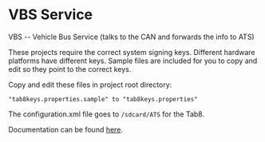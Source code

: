 # VBS Service
VBS -- Vehicle Bus Service (talks to the CAN and forwards the info to ATS)

These projects require the correct system signing keys. Different hardware platforms have different keys. Sample files are included for you to copy and edit so they point to the correct keys.

Copy and edit these files in project root directory:

	"tab8keys.properties.sample" to "tab8keys.properties"

The configuration.xml file goes to `/sdcard/ATS` for the Tab8.

Documentation can be found [here](https://micronet1023744.sharepoint.com/RD/Forms/AllItems.aspx?viewpath=%2FRD%2FForms%2FAllItems%2Easpx&id=%2FRD%2FATS).